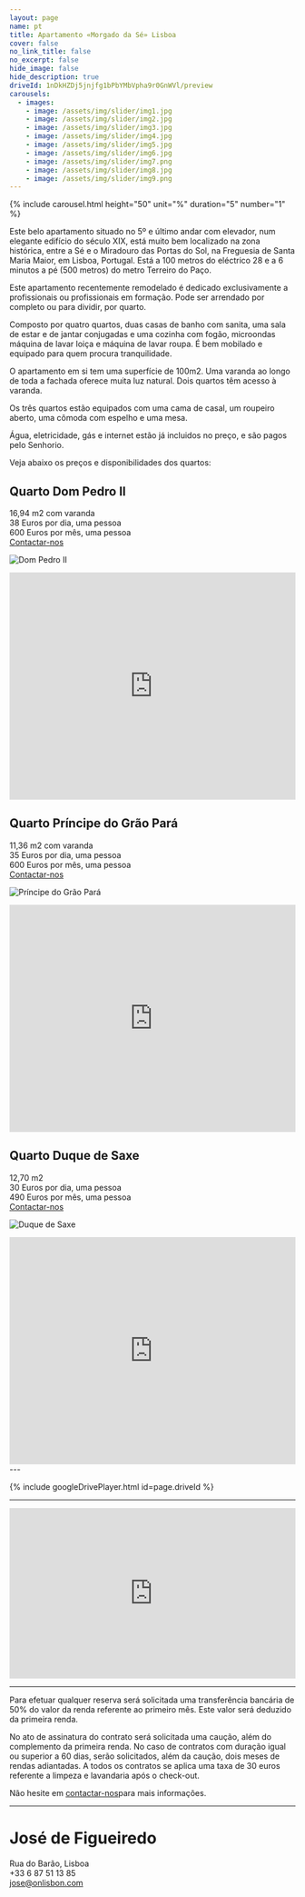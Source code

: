 ```yaml
---
layout: page
name: pt
title: Apartamento «Morgado da Sé» Lisboa
cover: false
no_link_title: false 
no_excerpt: false 
hide_image: false
hide_description: true
driveId: 1nDkHZDj5jnjfg1bPbYMbVpha9r0GnWVl/preview
carousels:
  - images: 
    - image: /assets/img/slider/img1.jpg
    - image: /assets/img/slider/img2.jpg
    - image: /assets/img/slider/img3.jpg
    - image: /assets/img/slider/img4.jpg
    - image: /assets/img/slider/img5.jpg
    - image: /assets/img/slider/img6.jpg
    - image: /assets/img/slider/img7.png
    - image: /assets/img/slider/img8.jpg
    - image: /assets/img/slider/img9.png
---
```


{% include carousel.html height="50" unit="%" duration="5" number="1" %}

Este belo apartamento situado no 5º e último andar com elevador, num elegante edifício do século XIX, está muito bem localizado na zona histórica, entre a Sé e o Miradouro das Portas do Sol, na Freguesia de Santa Maria Maior, em Lisboa, Portugal. Está a 100 metros do eléctrico 28 e a 6 minutos a pé (500 metros) do metro Terreiro do Paço.

Este apartamento recentemente remodelado é dedicado exclusivamente a profissionais ou profissionais em formação. Pode ser arrendado por completo ou para dividir, por quarto.

Composto por quatro quartos, duas casas de banho com sanita, uma sala de estar e de jantar conjugadas e uma cozinha com fogão, microondas máquina de lavar loiça e máquina de lavar roupa. É bem mobilado e equipado para quem procura tranquilidade.

O apartamento em si tem uma superfície de 100m2. Uma varanda ao longo de toda a fachada oferece muita luz natural. Dois quartos têm acesso à varanda.

Os três quartos estão equipados com uma cama de casal, um roupeiro aberto, uma cômoda com espelho e uma mesa.

Água, eletricidade, gás e internet estão já incluidos no preço, e são pagos pelo Senhorio.

Veja abaixo os preços e disponibilidades dos quartos:

## Quarto Dom Pedro II

16,94 m2 com varanda\
38 Euros por dia, uma pessoa\
600 Euros por mês, uma pessoa\
[Contactar-nos](#josé-de-figueiredo)

![Dom Pedro II](/assets/img/room1.jpg)


<iframe src="https://calendar.google.com/calendar/embed?height=400&wkst=2&bgcolor=%23ffffff&ctz=Europe%2FLisbon&showTitle=0&showNav=1&showTabs=0&showTz=1&showCalendars=0&showPrint=0&hl=en_GB&src=a3M2YW1wNTJsdDc3dm5nZmF2MW02YWhmajBAZ3JvdXAuY2FsZW5kYXIuZ29vZ2xlLmNvbQ&color=%230B8043" style="border-width:0" width="100%" height="400" frameborder="0" scrolling="no"></iframe>


## Quarto Príncipe do Grão Pará

11,36 m2 com varanda\
35 Euros por dia, uma pessoa\
600 Euros por mês, uma pessoa\
[Contactar-nos](#josé-de-figueiredo)

![Príncipe do Grão Pará](/assets/img/room2.jpg)


<iframe src="https://calendar.google.com/calendar/embed?height=400&wkst=2&bgcolor=%23ffffff&ctz=Europe%2FLisbon&showTitle=0&showNav=1&showTabs=0&showTz=1&showCalendars=0&showPrint=0&hl=en_GB&src=N2xraG5zbGw0czJmMXJ2cXRmaWJlY3U1ajhAZ3JvdXAuY2FsZW5kYXIuZ29vZ2xlLmNvbQ&color=%23F6BF26" style="border-width:0" width="100%" height="400" frameborder="0" scrolling="no"></iframe>


## Quarto Duque de Saxe

12,70 m2\
30 Euros por dia, uma pessoa\
490 Euros por mês, uma pessoa\
[Contactar-nos](#josé-de-figueiredo)

![Duque de Saxe](/assets/img/room3.jpg)


<iframe src="https://calendar.google.com/calendar/embed?height=400&wkst=2&bgcolor=%23ffffff&ctz=Europe%2FLisbon&showTitle=0&showNav=1&showTabs=0&showTz=1&showCalendars=0&showPrint=0&hl=en_GB&src=NXBib2JvbTAxZHNpNG1jNDBtNWJiazBtMW9AZ3JvdXAuY2FsZW5kYXIuZ29vZ2xlLmNvbQ&color=%23EF6C00" style="border-width:0" width="100%" height="400" frameborder="0" scrolling="no"></iframe>
---

{% include googleDrivePlayer.html id=page.driveId %}

---

<iframe frameborder="0" scrolling="no" marginheight="0" marginwidth="0"
    src="https://maps.google.com/maps?q=Rua%20do%20Barao%2C%20Lisboa&#038;t=m&#038;z=15&#038;output=embed&#038;iwloc=near"
    title="Rua do Barao, Lisboa"
    aria-label="Rua do Barao, Lisboa"
    width="100%" 
    height="300" 
    style="border:0;" 
    allowfullscreen="" 
    loading="lazy">
</iframe>

---

Para efetuar qualquer reserva será solicitada uma transferência bancária de 50% do valor da renda referente ao primeiro mês. Este valor será deduzido da primeira renda.

No ato de assinatura do contrato  será solicitada uma caução, além do complemento da primeira renda. No caso de contratos com duração igual ou superior a 60 dias, serão solicitados, além da caução, dois meses de rendas adiantadas.  A todos os contratos se aplica uma taxa de 30 euros referente a limpeza e lavandaria após o check-out.

Não hesite em [contactar-nos](#josé-de-figueiredo)para mais informações. 

---

# José de Figueiredo
Rua do Barão, Lisboa \
+33 6 87 51 13 85 \
<jose@onlisbon.com>